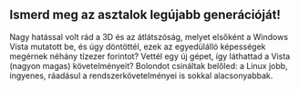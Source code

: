 

<div id="corps">

<h2>Ismerd meg az asztalok legújabb generációját!</h2>

Nagy hatással volt rád a 3D és az átlátszóság, melyet elsőként a Windows Vista mutatott be, és úgy döntöttél, ezek az egyedülálló képességek megérnek néhány tízezer forintot? Vettél egy új gépet, így láthattad a Vista (nagyon magas) követelményeit? Bolondot csináltak belőled: a Linux jobb, ingyenes, ráadásul a rendszerkövetelményei is sokkal alacsonyabbak.

<? all_video_ids_from_file ();?>

</div>


